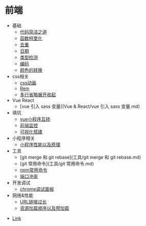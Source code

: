 # 前端

- 基础
  * [代码简洁之道](1-基础/代码简洁之道.md)
  * [函数柯里化](1-基础/函数柯里化.md)
  * [去重](1-基础/去重.md)
  * [日期](1-基础/日期.md)
  * [类型检测](1-基础/类型检测.md)
  * [编码](1-基础/编码.md)
  * [颜色的转换](1-基础/颜色的转换.md)
- css相关
  * [css动画](css相关/css动画.md)
  * [Rem](css相关/rem.md)
  * [多行省略展开收起](css相关/多行省略展开收起.md)
- Vue React
  * [vue 引入 sass 变量](Vue & React/vue 引入 sass 变量.md)
- 填坑
  * [vue小程序互转](填坑/vue小程序互转.md)
  * [前端监控](填坑/前端监控.md)
  * [可视化搭建](填坑/可视化搭建.md)
- 小程序相关
  * [小程序性能以及原理](小程序相关/小程序性能以及原理.md)
- 工具
  * [git merge 和 git rebase](工具/git merge 和 git rebase.md)
  * [git 常用命令](工具/git 常用命令.md)
  * [npm常用命令](工具/npm常用命令.md)
  * [端口冲突](工具/端口冲突.md)
- 开发调试
  * [chrome调试面板](开发调试/chrome调试面板.md)
- 网络&性能
  * [URL链接过长](网络&性能/URL链接过长.md)
  * [资源加载顺序以及预加载](网络&性能/资源加载顺序以及预加载.md)
* [Link](link.md)

